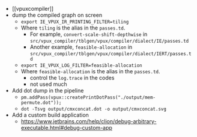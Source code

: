 - [[vpuxcompiler]]
- dump the compiled graph on screen
	- `export IE_VPUX_IR_PRINTING_FILTER=tiling`
	- Where `tiling` is the alias in the `passes.td`.
		- For example, `convert-scale-shift-depthwise` in `src/vpux_compiler/tblgen/vpux/compiler/dialect/IE/passes.td`
		- Another example, `feasible-allocation` in `src/vpux_compiler/tblgen/vpux/compiler/dialect/IERT/passes.td`
	- `export IE_VPUX_LOG_FILTER=feasible-allocation`
	- Where `feasible-allocation` is the alias in the `passes.td`.
		- control the `log.trace` in the codes
		- not used much
- Add dot dump in the pipeline
	- `pm.addPass(vpux::createPrintDotPass("./output/mem-permute.dot"));`
	- `dot -Tsvg output/cmxconcat.dot -o output/cmxconcat.svg`
- Add a custom build application
	- https://www.jetbrains.com/help/clion/debug-arbitrary-executable.html#debug-custom-app
